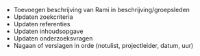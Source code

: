 - Toevoegen beschrijving van Rami in beschrijving/groepsleden
- Updaten zoekcriteria
- Updaten referenties
- Updaten inhoudsopgave
- Updaten onderzoeksvragen
- Nagaan of verslagen in orde (notulist, projectleider, datum, uur)

